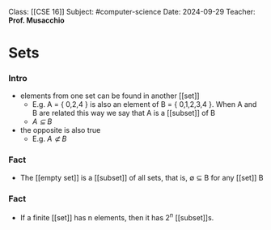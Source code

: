 
Class: [[CSE 16]]
Subject: #computer-science 
Date: 2024-09-29
Teacher: **Prof. Musacchio**

# Sets

### Intro
- elements from one set can be found in another [[set]]
	- E.g. A = { 0,2,4 } is also an element of B = { 0,1,2,3,4 }. When A and B are related this way we say that A is a [[subset]] of B
	-  *A ⊆ B*
- the opposite is also true
	- E.g. *A ⊄ B*

### Fact
- The [[empty set]] is a [[subset]] of all sets, that is, $\emptyset$ ⊆ B for any [[set]] B

### Fact
- If a finite [[set]] has n elements, then it has 2$^n$ [[subset]]s.
